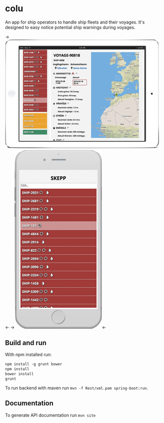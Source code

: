 # colu

An app for ship operators to handle ship fleets and their voyages. It's designed to easy notice potential ship warnings during voyages.

->![Alt text](/styles/images/ipadview.png?raw=true "Ipad view")<-
->![Alt text](/styles/images/iphoneview.png?raw=true "Iphone view")<-


## Build and run

With npm installed run:

	npm install -g grunt bower
	npm install
	bower install
	grunt

To run backend with maven run `mvn -f Rest/xml.pom spring-boot:run`.

## Documentation

To generate API documentation run `mvn site`

